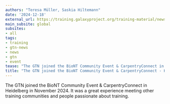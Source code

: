 ```yaml
---
authors: "Teresa Müller, Saskia Hiltemann"
date: '2024-12-18'
external_url: https://training.galaxyproject.org/training-material/news/2024/12/18/biont-community-event.html
main_subsite: global
subsites:
- all
tags:
- training
- gtn-news
- news
- gtn
- event
tease: "The GTN joined the BioNT Community Event & CarpentryConnect in Heidelberg in November 2024. It was a great experience meeting other training communities and people passionate about training."
title: "The GTN joined the BioNT Community Event & CarpentryConnect - Heidelberg 2024"
---
```

The GTN joined the BioNT Community Event & CarpentryConnect in Heidelberg in November 2024. It was a great experience meeting other training communities and people passionate about training.